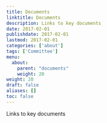 ```yaml
---
title: Documents
linktitle: Documents
description: Links to key documents
date: 2017-02-01
publishdate: 2017-02-01
lastmod: 2017-02-01
categories: ['about']
tags: ['Committee']
menu:
  about:
    parent: "documents"
    weight: 20
weight: 20
draft: false
aliases: []
toc: false
---
```


Links to key documents
